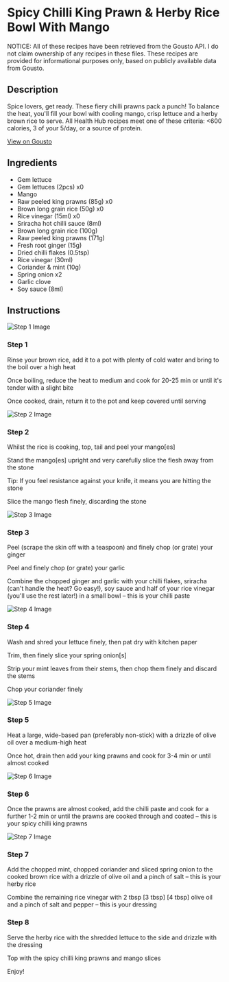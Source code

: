 # Spicy Chilli King Prawn & Herby Rice Bowl With Mango

NOTICE: All of these recipes have been retrieved from the Gousto API. I do not claim ownership of any recipes in these files. These recipes are provided for informational purposes only, based on publicly available data from Gousto.

## Description

Spice lovers, get ready. These fiery chilli prawns pack a punch! To balance the heat, you'll fill your bowl with cooling mango, crisp lettuce and a herby brown rice to serve. All Health Hub recipes meet one of these criteria: <600 calories, 3 of your 5/day, or a source of protein.

[View on Gousto](https://www.gousto.co.uk/recipes/cookbook/spicy-chilli-prawn-herby-rice-bowl-with-mango)

## Ingredients

- Gem lettuce
- Gem lettuces (2pcs) x0
- Mango
- Raw peeled king prawns (85g) x0
- Brown long grain rice (50g) x0
- Rice vinegar (15ml) x0
- Sriracha hot chilli sauce (8ml)
- Brown long grain rice (100g)
- Raw peeled king prawns (171g)
- Fresh root ginger (15g)
- Dried chilli flakes (0.5tsp)
- Rice vinegar (30ml)
- Coriander & mint (10g)
- Spring onion x2
- Garlic clove
- Soy sauce (8ml)

## Instructions

![Step 1 Image](https://production-media.gousto.co.uk/cms/recipe-step-image/Step-1-1632823896206-x200.jpg)

### Step 1

Rinse your brown rice, add it to a pot with plenty of cold water and bring to the boil over a high heat

Once boiling, reduce the heat to medium and cook for 20-25 min or until it's tender with a slight bite

Once cooked, drain, return it to the pot and keep covered until serving

![Step 2 Image](https://production-media.gousto.co.uk/cms/recipe-step-image/Step-2-1632823900689-x200.jpg)

### Step 2

Whilst the rice is cooking, top, tail and peel your mango[es]

Stand the mango[es] upright and very carefully slice the flesh away from the stone

Tip: If you feel resistance against your knife, it means you are hitting the stone

Slice the mango flesh finely, discarding the stone

![Step 3 Image](https://production-media.gousto.co.uk/cms/recipe-step-image/Step-3-1632823906061-x200.jpg)

### Step 3

Peel (scrape the skin off with a teaspoon) and finely chop (or grate) your ginger

Peel and finely chop (or grate) your garlic

Combine the chopped ginger and garlic with your chilli flakes, sriracha (can't handle the heat? Go easy!), soy sauce and half of your rice vinegar (you'll use the rest later!) in a small bowl – this is your chilli paste

![Step 4 Image](https://production-media.gousto.co.uk/cms/recipe-step-image/Step-4-1632823909983-x200.jpg)

### Step 4

Wash and shred your lettuce finely, then pat dry with kitchen paper

Trim, then finely slice your spring onion[s]

Strip your mint leaves from their stems, then chop them finely and discard the stems

Chop your coriander finely

![Step 5 Image](https://production-media.gousto.co.uk/cms/recipe-step-image/step-5-1632823914046-x200.jpg)

### Step 5

Heat a large, wide-based pan (preferably non-stick) with a drizzle of olive oil over a medium-high heat

Once hot, drain then add your king prawns and cook for 3-4 min or until almost cooked

![Step 6 Image](https://production-media.gousto.co.uk/cms/recipe-step-image/Step-6-1632823917845-x200.jpg)

### Step 6

Once the prawns are almost cooked, add the chilli paste and cook for a further 1-2 min or until the prawns are cooked through and coated – this is your spicy chilli king prawns

![Step 7 Image](https://production-media.gousto.co.uk/cms/recipe-step-image/Step-7-1632823922267-x200.jpg)

### Step 7

Add the chopped mint, chopped coriander and sliced spring onion to the cooked brown rice with a drizzle of olive oil and a pinch of salt – this is your herby rice

Combine the remaining rice vinegar with 2 tbsp <span class="text-purple">[3 tbsp]</span> <span class="text-danger">[4 tbsp]</span> olive oil and a pinch of salt and pepper – this is your dressing

### Step 8

Serve the herby rice with the shredded lettuce to the side and drizzle with the dressing

Top with the spicy chilli king prawns and mango slices

Enjoy!

